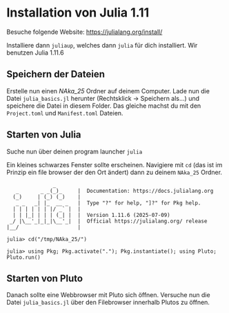 # Installation von Julia 1.11
Besuche folgende Website: https://julialang.org/install/

Installiere dann `juliaup`, welches dann `julia` für dich installiert. Wir benutzen Julia 1.11.6


## Speichern der Dateien
Erstelle nun einen *NAka_25* Ordner auf deinem Computer.
Lade nun die Datei `julia_basics.jl` herunter (Rechtsklick -> Speichern als...) und speichere die Datei in diesem Folder.
Das gleiche machst du mit den `Project.toml` und `Manifest.toml` Dateien.


## Starten von Julia
Suche nun über deinen program launcher `julia`

Ein kleines schwarzes Fenster sollte erscheinen. Navigiere mit `cd` (das ist im Prinzip ein file browser der den Ort ändert) dann zu deinem `NAka_25` Ordner.

```julia-repl
               _
   _       _ _(_)_     |  Documentation: https://docs.julialang.org
  (_)     | (_) (_)    |
   _ _   _| |_  __ _   |  Type "?" for help, "]?" for Pkg help.
  | | | | | | |/ _` |  |
  | | |_| | | | (_| |  |  Version 1.11.6 (2025-07-09)
 _/ |\__'_|_|_|\__'_|  |  Official https://julialang.org/ release
|__/                   |

julia> cd("/tmp/NAka_25/")

julia> using Pkg; Pkg.activate("."); Pkg.instantiate(); using Pluto; Pluto.run()
```


## Starten von Pluto
Danach sollte eine Webbrowser mit Pluto sich öffnen. Versuche nun die Datei `julia_basics.jl` über den Filebrowser innerhalb Plutos zu öffnen.
